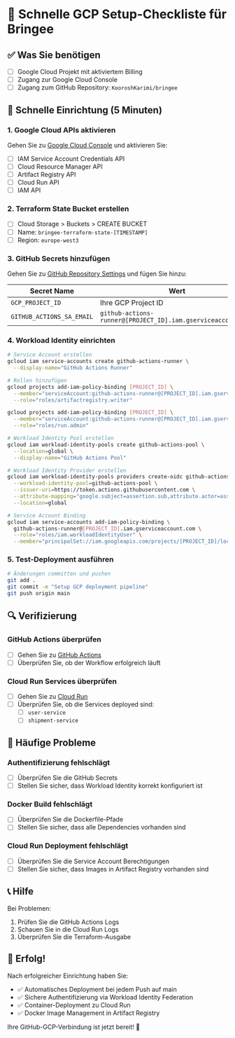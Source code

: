 # 🚀 Schnelle GCP Setup-Checkliste für Bringee

## ✅ Was Sie benötigen

- [ ] Google Cloud Projekt mit aktiviertem Billing
- [ ] Zugang zur Google Cloud Console
- [ ] Zugang zum GitHub Repository: `KooroshKarimi/bringee`

## 🔧 Schnelle Einrichtung (5 Minuten)

### 1. Google Cloud APIs aktivieren
Gehen Sie zu [Google Cloud Console](https://console.cloud.google.com/) und aktivieren Sie:
- [ ] IAM Service Account Credentials API
- [ ] Cloud Resource Manager API  
- [ ] Artifact Registry API
- [ ] Cloud Run API
- [ ] IAM API

### 2. Terraform State Bucket erstellen
- [ ] Cloud Storage > Buckets > CREATE BUCKET
- [ ] Name: `bringee-terraform-state-[TIMESTAMP]`
- [ ] Region: `europe-west3`

### 3. GitHub Secrets hinzufügen
Gehen Sie zu [GitHub Repository Settings](https://github.com/KooroshKarimi/bringee/settings/secrets/actions) und fügen Sie hinzu:

| Secret Name | Wert |
|-------------|------|
| `GCP_PROJECT_ID` | Ihre GCP Project ID |
| `GITHUB_ACTIONS_SA_EMAIL` | `github-actions-runner@[PROJECT_ID].iam.gserviceaccount.com` |

### 4. Workload Identity einrichten
```bash
# Service Account erstellen
gcloud iam service-accounts create github-actions-runner \
  --display-name="GitHub Actions Runner"

# Rollen hinzufügen
gcloud projects add-iam-policy-binding [PROJECT_ID] \
  --member="serviceAccount:github-actions-runner@[PROJECT_ID].iam.gserviceaccount.com" \
  --role="roles/artifactregistry.writer"

gcloud projects add-iam-policy-binding [PROJECT_ID] \
  --member="serviceAccount:github-actions-runner@[PROJECT_ID].iam.gserviceaccount.com" \
  --role="roles/run.admin"

# Workload Identity Pool erstellen
gcloud iam workload-identity-pools create github-actions-pool \
  --location=global \
  --display-name="GitHub Actions Pool"

# Workload Identity Provider erstellen
gcloud iam workload-identity-pools providers create-oidc github-actions-provider \
  --workload-identity-pool=github-actions-pool \
  --issuer-uri=https://token.actions.githubusercontent.com \
  --attribute-mapping="google.subject=assertion.sub,attribute.actor=assertion.actor,attribute.repository=assertion.repository" \
  --location=global

# Service Account Binding
gcloud iam service-accounts add-iam-policy-binding \
  github-actions-runner@[PROJECT_ID].iam.gserviceaccount.com \
  --role="roles/iam.workloadIdentityUser" \
  --member="principalSet://iam.googleapis.com/projects/[PROJECT_ID]/locations/global/workloadIdentityPools/github-actions-pool/attribute.repository/KooroshKarimi/bringee"
```

### 5. Test-Deployment ausführen
```bash
# Änderungen committen und pushen
git add .
git commit -m "Setup GCP deployment pipeline"
git push origin main
```

## 🔍 Verifizierung

### GitHub Actions überprüfen
- [ ] Gehen Sie zu [GitHub Actions](https://github.com/KooroshKarimi/bringee/actions)
- [ ] Überprüfen Sie, ob der Workflow erfolgreich läuft

### Cloud Run Services überprüfen
- [ ] Gehen Sie zu [Cloud Run](https://console.cloud.google.com/run)
- [ ] Überprüfen Sie, ob die Services deployed sind:
  - [ ] `user-service`
  - [ ] `shipment-service`

## 🐛 Häufige Probleme

### Authentifizierung fehlschlägt
- [ ] Überprüfen Sie die GitHub Secrets
- [ ] Stellen Sie sicher, dass Workload Identity korrekt konfiguriert ist

### Docker Build fehlschlägt
- [ ] Überprüfen Sie die Dockerfile-Pfade
- [ ] Stellen Sie sicher, dass alle Dependencies vorhanden sind

### Cloud Run Deployment fehlschlägt
- [ ] Überprüfen Sie die Service Account Berechtigungen
- [ ] Stellen Sie sicher, dass Images in Artifact Registry vorhanden sind

## 📞 Hilfe

Bei Problemen:
1. Prüfen Sie die GitHub Actions Logs
2. Schauen Sie in die Cloud Run Logs
3. Überprüfen Sie die Terraform-Ausgabe

## 🎉 Erfolg!

Nach erfolgreicher Einrichtung haben Sie:
- ✅ Automatisches Deployment bei jedem Push auf main
- ✅ Sichere Authentifizierung via Workload Identity Federation
- ✅ Container-Deployment zu Cloud Run
- ✅ Docker Image Management in Artifact Registry

Ihre GitHub-GCP-Verbindung ist jetzt bereit! 🚀